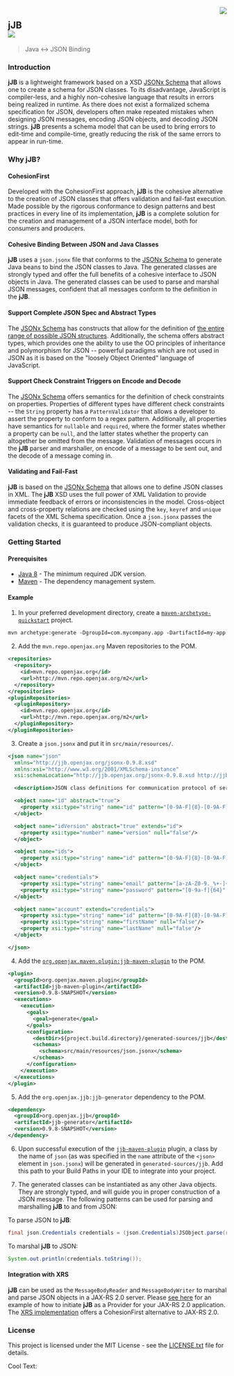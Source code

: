 <img src="https://images.cooltext.com/5195722.png" align="right">

## jJB<br><a href="https://www.openjax.org/"><img src="https://img.shields.io/badge/OpenJAX--blue.svg"></a>
> Java <-> JSON Binding

### Introduction

**jJB** is a lightweight framework based on a XSD [JSONx Schema][jsonx-xsd] that allows one to create a schema for JSON classes. To its disadvantage, JavaScript is compiler-less, and a highly non-cohesive language that results in errors being realized in runtime. As there does not exist a formalized schema specification for JSON, developers often make repeated mistakes when designing JSON messages, encoding JSON objects, and decoding JSON strings. **jJB** presents a schema model that can be used to bring errors to edit-time and compile-time, greatly reducing the risk of the same errors to appear in run-time.

### Why **jJB**?

#### CohesionFirst

Developed with the CohesionFirst approach, **jJB** is the cohesive alternative to the creation of JSON classes that offers validation and fail-fast execution. Made possible by the rigorous conformance to design patterns and best practices in every line of its implementation, **jJB** is a complete solution for the creation and management of a JSON interface model, both for consumers and producers.

#### Cohesive Binding Between JSON and Java Classes

**jJB** uses a `json.jsonx` file that conforms to the [JSONx Schema][jsonx-xsd] to generate Java beans to bind the JSON classes to Java. The generated classes are strongly typed and offer the full benefits of a cohesive interface to JSON objects in Java. The generated classes can be used to parse and marshal JSON messages, confident that all messages conform to the definition in the **jJB**.

#### Support Complete JSON Spec and Abstract Types

The [JSONx Schema][jsonx-xsd] has constructs that allow for the definition of [the entire range of possible JSON structures][json]. Additionally, the schema offers abstract types, which provides one the ability to use the OO principles of inheritance and polymorphism for JSON -- powerful paradigms which are not used in JSON as it is based on the "loosely Object Oriented" language of JavaScript.

#### Support Check Constraint Triggers on Encode and Decode

The [JSONx Schema][jsonx-xsd] offers semantics for the definition of check constraints on properties. Properties of different types have different check constraints -- the `String` property has a `PatternValidator` that allows a developer to assert the property to conform to a regex pattern. Additionally, all properties have semantics for `nullable` and `required`, where the former states whether a property can be `null`, and the latter states whether the property can altogether be omitted from the message. Validation of messages occurs in the **jJB** parser and marshaller, on encode of a message to be sent out, and the decode of a message coming in.

#### Validating and Fail-Fast

**jJB** is based on the [JSONx Schema][jsonx-xsd] that allows one to define JSON classes in XML. The **jJB** XSD uses the full power of XML Validation to provide immediate feedback of errors or inconsistencies in the model. Cross-object and cross-property relations are checked using the `key`, `keyref` and `unique` facets of the XML Schema specification. Once a `json.jsonx` passes the validation checks, it is guaranteed to produce JSON-compliant objects.

### Getting Started

#### Prerequisites

* [Java 8][jdk8-download] - The minimum required JDK version.
* [Maven][maven] - The dependency management system.

#### Example

1. In your preferred development directory, create a [`maven-archetype-quickstart`][maven-archetype-quickstart] project.

  ```tcsh
  mvn archetype:generate -DgroupId=com.mycompany.app -DartifactId=my-app -DarchetypeArtifactId=maven-archetype-quickstart -DinteractiveMode=false
  ```

2. Add the `mvn.repo.openjax.org` Maven repositories to the POM.

  ```xml
  <repositories>
    <repository>
      <id>mvn.repo.openjax.org</id>
      <url>http://mvn.repo.openjax.org/m2</url>
    </repository>
  </repositories>
  <pluginRepositories>
    <pluginRepository>
      <id>mvn.repo.openjax.org</id>
      <url>http://mvn.repo.openjax.org/m2</url>
    </pluginRepository>
  </pluginRepositories>
  ```

3. Create a `json.jsonx` and put it in `src/main/resources/`.

  ```xml
  <json name="json"
    xmlns="http://jjb.openjax.org/jsonx-0.9.8.xsd"
    xmlns:xsi="http://www.w3.org/2001/XMLSchema-instance"
    xsi:schemaLocation="http://jjb.openjax.org/jsonx-0.9.8.xsd http://jjb.openjax.org/jsonx.xsd">

    <description>JSON class definitions for communication protocol of server API</description>

    <object name="id" abstract="true">
      <property xsi:type="string" name="id" pattern="[0-9A-F]{8}-[0-9A-F]{4}-[0-9A-F]{4}-[0-9A-F]{4}-[0-9A-F]{12}" null="false"/>
    </object>

    <object name="idVersion" abstract="true" extends="id">
      <property xsi:type="number" name="version" null="false"/>
    </object>

    <object name="ids">
      <property xsi:type="string" name="id" pattern="[0-9A-F]{8}-[0-9A-F]{4}-[0-9A-F]{4}-[0-9A-F]{4}-[0-9A-F]{12}" array="true" null="false"/>
    </object>

    <object name="credentials">
      <property xsi:type="string" name="email" pattern="[a-zA-Z0-9._%+-]+@[a-zA-Z0-9.-]+\.[a-zA-Z]{2,6}" null="false"/>
      <property xsi:type="string" name="password" pattern="[0-9a-f]{64}" required="false" null="false"/>
    </object>

    <object name="account" extends="credentials">
      <property xsi:type="string" name="id" pattern="[0-9A-F]{8}-[0-9A-F]{4}-[0-9A-F]{4}-[0-9A-F]{4}-[0-9A-F]{12}" null="false" required="false"/>
      <property xsi:type="string" name="firstName" null="false"/>
      <property xsi:type="string" name="lastName" null="false"/>
    </object>

  </json>
  ```

4. Add the [`org.openjax.maven.plugin:jjb-maven-plugin`][jjb-maven-plugin] to the POM.

  ```xml
  <plugin>
    <groupId>org.openjax.maven.plugin</groupId>
    <artifactId>jjb-maven-plugin</artifactId>
    <version>0.9.8-SNAPSHOT</version>
    <executions>
      <execution>
        <goals>
          <goal>generate</goal>
        </goals>
        <configuration>
          <destDir>${project.build.directory}/generated-sources/jjb</destDir>
          <schemas>
            <schema>src/main/resources/json.jsonx</schema>
          </schemas>
        </configuration>
      </execution>
    </executions>
  </plugin>
  ```

5. Add the `org.openjax.jjb:jjb-generator` dependency to the POM.

  ```xml
  <dependency>
    <groupId>org.openjax.jjb</groupId>
    <artifactId>jjb-generator</artifactId>
    <version>0.9.8-SNAPSHOT</version>
  </dependency>
  ```

6. Upon successful execution of the [`jjb-maven-plugin`][jjb-maven-plugin] plugin, a class by the name of `json` (as was specified in the `name` attribute of the `<json>` element in `json.jsonx`) will be generated in `generated-sources/jjb`. Add this path to your Build Paths in your IDE to integrate into your project.

7. The generated classes can be instantiated as any other Java objects. They are strongly typed, and will guide you in proper construction of a JSON message. The following patterns can be used for parsing and marshalling **jJB** to and from JSON:

  To parse JSON to **jJB**:

  ```java
  final json.Credentials credentials = (json.Credentials)JSObject.parse(rawType, new StringReader("{email: 'john@doe', password: '066b91577bc547e21aa329c74d74b0e53e29534d4cc0ad455abba050121a9557'}"))`
  ```
  
  To marshal **jJB** to JSON:

  ```java
  System.out.println(credentials.toString());
  ```

#### Integration with XRS

**jJB** can be used as the `MessageBodyReader` and `MessageBodyWriter` to marshal and parse JSON objects in a JAX-RS 2.0 server. Please [see here][xrs-getting-started] for an example of how to initiate **jJB** as a Provider for your JAX-RS 2.0 application. The [XRS implementation][xrs] offers a CohesionFirst alternative to JAX-RS 2.0.

### License

This project is licensed under the MIT License - see the [LICENSE.txt](LICENSE.txt) file for details.

<a href="http://cooltext.com" target="_top"><img src="https://cooltext.com/images/ct_pixel.gif" width="80" height="15" alt="Cool Text: Logo and Graphics Generator" border="0" /></a>

[jdk8-download]: http://www.oracle.com/technetwork/java/javase/downloads/jdk8-downloads-2133151.html
[jjb-maven-plugin]: /../../../../openjax/jjb-maven-plugin
[json]: http://www.json.org/
[jsonx-xsd]: /../../../../openjax/jjb/blob/master/generator/src/main/resources/jsonx.xsd
[maven-archetype-quickstart]: http://maven.apache.org/archetypes/maven-archetype-quickstart/
[maven]: https://maven.apache.org/
[xrs-getting-started]: /../../../../openjax/xrs#getting-started
[xrs]: /../../../../openjax/xrs